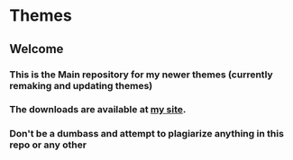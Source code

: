 # Themes
## Welcome
### This is the Main repository for my newer themes (currently remaking and updating themes)
### The downloads are available at [my site](https://L-M-B.github.io/).
### Don't be a dumbass and attempt to plagiarize anything in this repo or any other
